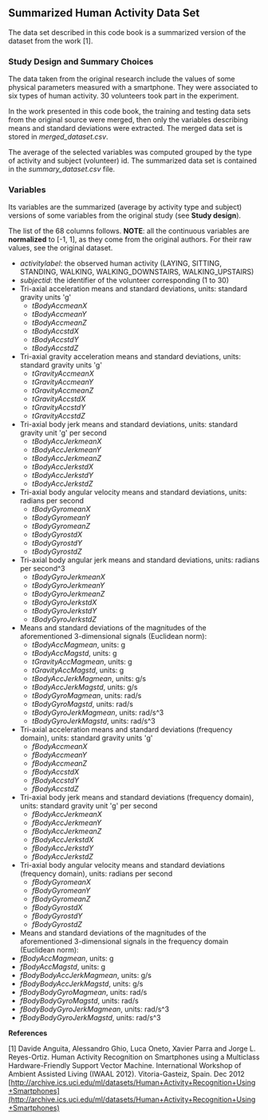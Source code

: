 ## Summarized Human Activity Data Set

The data set described in this code book is a summarized version 
of the dataset from the work [1].

### Study Design and Summary Choices

The data taken from the original research include the values of some 
physical parameters measured with a smartphone. They were associated to 
six types of human activity. 30 volunteers took part in the experiment.

In the work presented in this code book, the training and testing data sets 
from the original source were merged, then only the variables describing 
means and standard deviations were extracted. The merged data set is stored
in *merged_dataset.csv*.

The average of the selected variables was computed grouped by the type of 
activity and subject (volunteer) id. The summarized data set is contained 
in the *summary_dataset.csv* file.

### Variables

Its variables are the summarized (average by activity type and subject) 
versions of some variables from the original study (see __Study design__).

The list of the 68 columns follows.
__NOTE__: all the continuous variables are __normalized__ to [-1, 1], as they come from the original
authors. For their raw values, see the original dataset.

- *activitylabel*: the observed human activity (LAYING, SITTING, STANDING, WALKING,
WALKING_DOWNSTAIRS, WALKING_UPSTAIRS)
- *subjectid*: the identifier of the volunteer corresponding (1 to 30)
- Tri-axial acceleration means and standard deviations,
units: standard gravity units 'g'
  - *tBodyAccmeanX*
  - *tBodyAccmeanY*
  - *tBodyAccmeanZ*
  - *tBodyAccstdX*
  - *tBodyAccstdY*
  - *tBodyAccstdZ*
- Tri-axial gravity acceleration means and standard deviations,
units: standard gravity units 'g'
  - *tGravityAccmeanX*
  - *tGravityAccmeanY*
  - *tGravityAccmeanZ*
  - *tGravityAccstdX*
  - *tGravityAccstdY*
  - *tGravityAccstdZ*
- Tri-axial body jerk means and standard deviations,
units: standard gravity unit 'g' per second
  - *tBodyAccJerkmeanX*
  - *tBodyAccJerkmeanY*
  - *tBodyAccJerkmeanZ*
  - *tBodyAccJerkstdX*
  - *tBodyAccJerkstdY*
  - *tBodyAccJerkstdZ*
- Tri-axial body angular velocity means and standard deviations,
units: radians per second
  - *tBodyGyromeanX*
  - *tBodyGyromeanY*
  - *tBodyGyromeanZ*
  - *tBodyGyrostdX*
  - *tBodyGyrostdY*
  - *tBodyGyrostdZ*
- Tri-axial body angular jerk means and standard deviations,
units: radians per second^3
  - *tBodyGyroJerkmeanX*
  - *tBodyGyroJerkmeanY*
  - *tBodyGyroJerkmeanZ*
  - *tBodyGyroJerkstdX*
  - *tBodyGyroJerkstdY*
  - *tBodyGyroJerkstdZ*
- Means and standard deviations of the magnitudes 
of the aforementioned 3-dimensional signals (Euclidean norm): 
  - *tBodyAccMagmean*, units: g
  - *tBodyAccMagstd*, units: g
  - *tGravityAccMagmean*, units: g
  - *tGravityAccMagstd*, units: g
  - *tBodyAccJerkMagmean*, units: g/s
  - *tBodyAccJerkMagstd*, units: g/s
  - *tBodyGyroMagmean*, units: rad/s
  - *tBodyGyroMagstd*, units: rad/s
  - *tBodyGyroJerkMagmean*, units: rad/s^3
  - *tBodyGyroJerkMagstd*, units: rad/s^3
- Tri-axial acceleration means and standard deviations (frequency domain),
units: standard gravity units 'g'
  - *fBodyAccmeanX*
  - *fBodyAccmeanY*
  - *fBodyAccmeanZ*
  - *fBodyAccstdX*
  - *fBodyAccstdY*
  - *fBodyAccstdZ*
- Tri-axial body jerk means and standard deviations (frequency domain),
units: standard gravity unit 'g' per second
  - *fBodyAccJerkmeanX*
  - *fBodyAccJerkmeanY*
  - *fBodyAccJerkmeanZ*
  - *fBodyAccJerkstdX*
  - *fBodyAccJerkstdY*
  - *fBodyAccJerkstdZ*
- Tri-axial body angular velocity means and standard deviations (frequency domain),
units: radians per second
  - *fBodyGyromeanX*
  - *fBodyGyromeanY*
  - *fBodyGyromeanZ*
  - *fBodyGyrostdX*
  - *fBodyGyrostdY*
  - *fBodyGyrostdZ*
 - Means and standard deviations of the magnitudes
of the aforementioned 3-dimensional signals in the frequency domain (Euclidean norm):
  - *fBodyAccMagmean*, units: g
  - *fBodyAccMagstd*, units: g
  - *fBodyBodyAccJerkMagmean*, units: g/s
  - *fBodyBodyAccJerkMagstd*, units: g/s
  - *fBodyBodyGyroMagmean*, units: rad/s
  - *fBodyBodyGyroMagstd*, units: rad/s
  - *fBodyBodyGyroJerkMagmean*, units: rad/s^3
  - *fBodyBodyGyroJerkMagstd*, units: rad/s^3

__References__

[1] Davide Anguita, Alessandro Ghio, Luca Oneto, Xavier Parra and Jorge L. Reyes-Ortiz. 
Human Activity Recognition on Smartphones using a Multiclass Hardware-Friendly Support Vector Machine. 
International Workshop of Ambient Assisted Living (IWAAL 2012). Vitoria-Gasteiz, Spain. Dec 2012  
[http://archive.ics.uci.edu/ml/datasets/Human+Activity+Recognition+Using+Smartphones](http://archive.ics.uci.edu/ml/datasets/Human+Activity+Recognition+Using+Smartphones)

